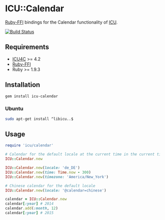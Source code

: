 # ICU::Calendar

[Ruby-FFI] bindings for the Calendar functionality of [ICU].

[![Build Status](https://travis-ci.org/cbandy/icu-calendar.svg?branch=master)](https://travis-ci.org/cbandy/icu-calendar)


## Requirements

* [ICU4C] >= 4.2
* [Ruby-FFI]
* Ruby >= 1.9.3


## Installation

```sh
gem install icu-calendar
```

### Ubuntu

```sh
sudo apt-get install ^libicu..$
```

## Usage

```ruby
require 'icu/calendar'

# Calendar for the default locale at the current time in the current timezone
ICU::Calendar.new

ICU::Calendar.new(locale: 'de_DE')
ICU::Calendar.new(time: Time.now - 300)
ICU::Calendar.new(timezone: 'America/New_York')

# Chinese calendar for the default locale
ICU::Calendar.new(locale: '@calendar=chinese')

calendar = ICU::Calendar.new
calendar[:year] # 2014
calendar.add(:month, 12)
calendar[:year] # 2015
```


[ICU]: http://icu-project.org "International Components for Unicode"
[ICU4C]: http://icu-project.org/download
[Ruby-FFI]: https://github.com/ffi/ffi

